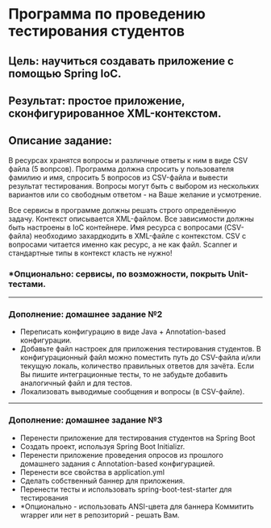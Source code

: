 # Программа по проведению тестирования студентов
## Цель: научиться создавать приложение с помощью Spring IoC.
## Результат: простое приложение, сконфигурированное XML-контекстом.
## Описание задание:

В ресурсах хранятся вопросы и различные ответы к ним в виде CSV файла (5 вопрсов).
Программа должна спросить у пользователя фамилию и имя, спросить 5 вопросов из CSV-файла и вывести результат тестирования.
Вопросы могут быть с выбором из нескольких вариантов или со свободным ответом - на Ваше желание и усмотрение.

Все сервисы в программе должны решать строго определённую задачу.
Контекст описывается XML-файлом.
Все зависимости должны быть настроены в IoC контейнере.
Имя ресурса с вопросами (CSV-файла) необходимо захардкодить в XML-файле с контекстом.
CSV с вопросами читается именно как ресурс, а не как файл.
Scanner и стандартные типы в контекст класть не нужно!

### *Опционально: сервисы, по возможности, покрыть Unit-тестами.

---
### Дополнение: домашнее задание №2
- Переписать конфигурацию в виде Java + Annotation-based конфигурации.
- Добавьте файл настроек для приложения тестирования студентов. В конфигурационный файл можно поместить путь до CSV-файла и/или текущую локаль, количество правильных ответов для зачёта. Если Вы пишите интеграционные тесты, то не забудьте добавить аналогичный файл и для тестов.
- Локализовать выводимые сообщения и вопросы (в CSV-файле).

---
### Дополнение: домашнее задание №3
- Перенести приложение для тестирования студентов на Spring Boot
- Создать проект, используя Spring Boot Initializr.
- Перенести приложение проведения опросов из прошлого домашнего задания с Annotation-based конфигурацией.
- Перенести все свойства в application.yml
- Сделать собственный баннер для приложения.
- Перенести тесты и использовать spring-boot-test-starter для тестирования
- *Опционально - использовать ANSI-цвета для баннера
Коммитить wrapper или нет в репозиторий - решать Вам.
